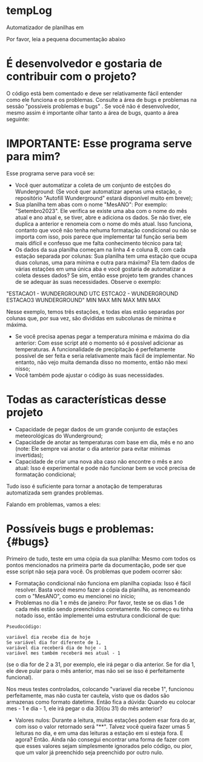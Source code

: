 # tempLog
Automatizador de planilhas em 

Por favor, leia a pequena documentação abaixo

# É desenvolvedor e gostaria de contribuir com o projeto?

 O código está bem comentado e deve ser relativamente fácil entender como ele funciona e os problemas. Consulte a área de bugs e problemas na sessão "possíveis problemas e bugs" . Se você não é desenvolvedor, mesmo assim é importante olhar tanto a área de bugs, quanto a área seguinte:

# IMPORTANTE: Esse programa serve para mim?

   Esse programa serve para você se:
   - Você quer automatizar a coleta de um conjunto de estções do Wunderground:
     (Se você quer automatizar apenas uma estação, o repositório "Autofill Wunderground" estará disponível muito em breve);
   - Sua planilha tem abas com o nome "MesANO":
     Por exemplo: "Setembro2023". Ele verifica se existe uma aba com o nome do mês atual e ano atual e, se tiver, abre e adiciona os dados. Se não tiver, ele duplica a anterior e renomeia com o nome do mês atual. Isso funciona, contanto que você não tenha nehuma formatação condicional ou não se importa com isso, pois parece que implementar tal função seria bem mais difícil e confesso que me falta conhecimento técnico para tal;
   - Os dados da sua planilha começam na linha 4 e coluna B, com cada estação separada por  colunas:
      Sua planilha tem uma estação que ocupa duas colunas, uma para mínima e outra para máxima? Ela tem dados de várias estações em uma única aba e você gostaria de automatizar a coleta desses dados? Se sim, então esse projeto tem grandes chances de se adequar às suas necessidades. Observe o exemplo:

  "ESTACAO1 - WUNDERGROUND UTC		ESTCAO2 - WUNDERGROUND		ESTACAO3 WUNDERGROUND"
   MIN	        MAX                     MIN         MAX             MIN         MAX

   Nesse exemplo, temos três estações, e todas elas estão separadas por colunas que, por sua vez, são divididas em subcolunas de mínima e máxima.

   - Se você precisa apenas pegar a temperatura mínima e máxima do dia anterior:
      Com esse script até o momento só é possível adicionar as temperaturas. A funcionalidade de precipitação é perfeitamente possível de ser feita e seria relativamente mais fácil de implementar. No entanto, não vejo muita demanda disso no momento, então não mexi nisso;
   - Você também pode ajustar o código às suas necessidades.


# Todas as características desse projeto

   - Capacidade de pegar dados de um grande conjunto de estações meteorológicas do Wunderground;
   - Capacidade de anotar as temperaturas com base em dia, mês e no ano (note: Ele sempre vai anotar o dia anterior para evitar mínimas invertidas);
   - Capacidade de criar uma nova aba caso não encontre o mês e ano atual: Isso é experimental e pode não funcionar bem se você precisa de formatação condicional;

   Tudo isso é suficiente para tornar a anotação de temperaturas automatizada sem grandes problemas. 
   
   
   Falando em problemas, vamos a eles:

# Possíveis bugs e problemas: {#bugs}

   Primeiro de tudo, teste em uma cópia da sua planilha: Mesmo com todos os pontos mencionados na primeira parte da documentação, pode ser que esse script não seja para você. Os problemas que podem ocorrer são:

   - Formatação condicional não funciona em planilha copiada: Isso é fácil resolver. Basta você mesmo fazer a cópia da planilha, as renomeando com o "MesANO", como eu mencionei no início;
   - Problemas no dia 1 e mês de janeiro: Por favor, teste se os dias 1 de cada mês estão sendo preenchidos corretamente. No começo eu tinha notado isso, então implementei uma estrutura condicional de que:

    Pseudocódigo:
    
    variável dia recebe dia de hoje
    Se variável dia for diferente de 1,
    variável dia receberá dia de hoje - 1
    variável mes também receberá mes atual - 1
   
   (se o dia for de 2 a 31, por exemplo, ele irá pegar o dia anterior. Se for dia 1, ele deve pular para o mês anterior, mas não sei se isso é perfeitamente funcional).
   
   Nos meus testes controlados, colocando "variavel dia recebe 1", funcionou perfeitamente, mas não custa ter cautela, visto que os dados são armazenas como formato datetime. Então fica a dúvida: Quando eu colocar mes - 1 e dia - 1, ele irá pegar o dia 30(ou 31) do mês anterior? 

   - Valores nulos: Durante a leitura, muitas estações podem esar fora do ar, com isso o valor retornado será "**". Talvez você queira fazer umas 5 leituras no dia, e em uma das leituras a estação em si esteja fora. E agora? Então. Ainda não consegui encontrar uma forma de fazer com que esses valores sejam simplesmente ignorados pelo código, ou pior, que um valor já preenchido seja preenchido por outro nulo.

